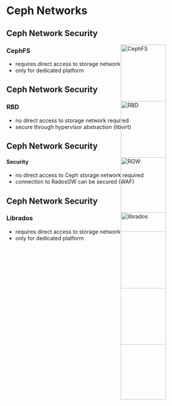 <!-- .slide: data-state="section-break" id="section-break-3.1" data-timing="10s" -->
# Ceph Networks


<!-- .slide: data-state="normal" id="ceph-store-emails-0" data-timing="20s" data-menu-title="Ceph: Option CephFS" -->
## Ceph Network Security

<div>
    <img style="width: 35%; left: 55%; position: absolute" alt="CephFS"
         data-src="images/cephfs.svg" />
</div>

### CephFS

* requires direct access to storage network <!-- .element class="fragment" -->
* only for dedicated platform <!-- .element class="fragment" -->


<!-- .slide: data-state="normal" id="ceph-store-emails-1" data-timing="20s" data-menu-title="Ceph: Option RBD" -->
## Ceph Network Security

<div>
    <img style="width: 35%; left: 55%; position: absolute" alt="RBD"
         data-src="images/rbd.svg" />
</div>

### RBD

* no direct access to storage network required <!-- .element class="fragment" -->
* secure through hypervisor abstraction (libvirt) <!-- .element class="fragment" -->


<!-- .slide: data-state="normal" id="ceph-store-emails-2" data-timing="20s" data-menu-title="Ceph: Option RadosGW" -->
## Ceph Network Security

<div>
    <img style="width: 35%; left: 55%; position: absolute" alt="RGW"
         data-src="images/rgw.svg" />
</div>

#### <b>Security</b> <!-- .element class="fragment" -->
* no direct access to Ceph storage network required <!-- .element class="fragment" -->
* connection to RadosGW can be secured (WAF) <!-- .element class="fragment" -->


<!-- .slide: data-state="normal" id="ceph-store-emails-3" data-timing="20s" data-menu-title="Ceph: Option librados" -->
## Ceph Network Security

<div>
    <img style="width: 35%; left: 55%; position: absolute" alt="librados"
         data-src="images/librados.svg" />
</div>

### Librados
* requires direct access to storage network <!-- .element class="fragment" -->
* only for dedicated platform <!-- .element class="fragment" -->

